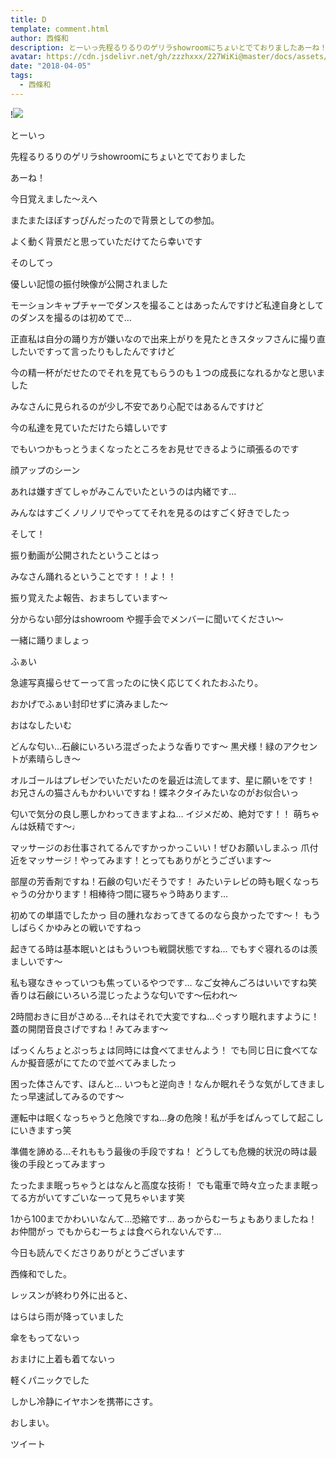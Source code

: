 ```yaml
---
title: D
template: comment.html
author: 西條和
description: とーいっ先程るりるりのゲリラshowroomにちょいとでておりましたあーね！今日覚えました〜えへまた...
avatar: https://cdn.jsdelivr.net/gh/zzzhxxx/227WiKi@master/docs/assets/photo/avatar/nagomi.jpg
date: "2018-04-05"
tags:
  - 西條和
---
```


!![](https://cdn.jsdelivr.net/gh/227WiKi/227WiKi-image@master/blog-image/nagomi-2018-04-05_1.jpg)








とーいっ










先程るりるりのゲリラshowroomにちょいとでておりました












あーね！










今日覚えました〜えへ










またまたほぼすっぴんだったので背景としての参加。









よく動く背景だと思っていただけてたら幸いです








そのしてっ









優しい記憶の振付映像が公開されました







モーションキャプチャーでダンスを撮ることはあったんですけど私達自身としてのダンスを撮るのは初めてで…








正直私は自分の踊り方が嫌いなので出来上がりを見たときスタッフさんに撮り直したいですって言ったりもしたんですけど







今の精一杯がだせたのでそれを見てもらうのも１つの成長になれるかなと思いました









みなさんに見られるのが少し不安であり心配ではあるんですけど











今の私達を見ていただけたら嬉しいです









でもいつかもっとうまくなったところをお見せできるように頑張るのです








顔アップのシーン










あれは嫌すぎてしゃがみこんでいたというのは内緒です…









みんなはすごくノリノリでやっててそれを見るのはすごく好きでしたっ










そして！





振り動画が公開されたということはっ








みなさん踊れるということです！！よ！！









振り覚えたよ報告、おまちしています〜









分からない部分はshowroom や握手会でメンバーに聞いてください〜









一緒に踊りましょっ













ふぁい







急遽写真撮らせてーって言ったのに快く応じてくれたおふたり。












おかげでふぁい封印せずに済みました〜












おはなしたいむ




どんな匂い…石鹸にいろいろ混ざったような香りです〜
黒犬様！緑のアクセントが素晴らしき〜





オルゴールはプレゼンでいただいたのを最近は流してます、星に願いをです！
お兄さんの猫さんもかわいいですね！蝶ネクタイみたいなのがお似合いっ






匂いで気分の良し悪しかわってきますよね…
イジメだめ、絶対です！！
萌ちゃんは妖精です〜♩






マッサージのお仕事されてるんですかっかっこいい！ぜひお願いしまふっ
爪付近をマッサージ！やってみます！とってもありがとうございます〜





部屋の芳香剤ですね！石鹸の匂いだそうです！
みたいテレビの時も眠くなっちゃうの分かります！相棒待つ間に寝ちゃう時あります…



初めての単語でしたかっ
目の腫れなおってきてるのなら良かったです〜！
もうしばらくかゆみとの戦いですねっ





起きてる時は基本眠いとはもういつも戦闘状態ですね…
でもすぐ寝れるのは羨ましいです〜





私も寝なきゃっていつも焦っているやつです…
なご女神んごろはいいですね笑
香りは石鹸にいろいろ混じったような匂いです〜伝われ〜





2時間おきに目がさめる…それはそれで大変ですね…ぐっすり眠れますように！
蓋の開閉音良さげですね！みてみます〜






ぱっくんちょとぷっちょは同時には食べてませんよう！
でも同じ日に食べてなんか擬音感がにてたので並べてみましたっ





困った体さんです、ほんと…
いつもと逆向き！なんか眠れそうな気がしてきましたっ早速試してみるのです〜





運転中は眠くなっちゃうと危険ですね…身の危険！私が手をぱんってして起こしにいきますっ笑




準備を諦める…それももう最後の手段ですね！
どうしても危機的状況の時は最後の手段とってみますっ




たったまま眠っちゃうとはなんと高度な技術！
でも電車で時々立ったまま眠ってる方がいてすごいなーって見ちゃいます笑






1から100までかわいいなんて…恐縮です…
あっからむーちょもありましたね！お仲間がっ
でもからむーちょは食べられないんです…



今日も読んでくださりありがとうございます








西條和でした。







レッスンが終わり外に出ると、







はらはら雨が降っていました







傘をもってないっ




おまけに上着も着てないっ







軽くパニックでした









しかし冷静にイヤホンを携帯にさす。












おしまい。


ツイート



